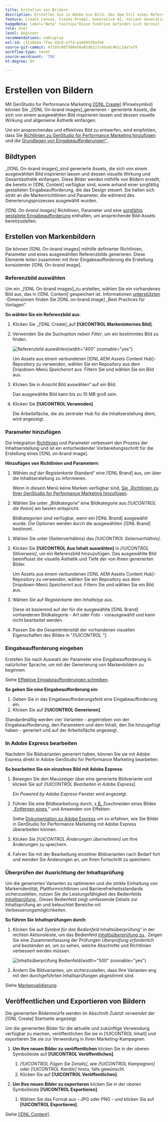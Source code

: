 ```yaml
---
title: Erstellen von Bildern
description: Erstellen Sie in Adobe ein Bild, das dem Stil eines Referenzbilds entspricht [!DNL GenStudio]  für Performance Marketing.
feature: Create Canvas, Create Prompt, Generative AI, Variant Generation, Content Generation
badgeBeta: label="Beta" tooltip="Diese Funktion befindet sich derzeit in Beta, sodass einige Funktionen möglicherweise eingeschränkt sind oder geändert werden können."
role: User
level: Beginner
recommendations: noDisplay
exl-id: c1118ada-7fee-43cd-aff4-eab69539afb4
source-git-commit: 47195c08f500e50a01db127c6badc461c10afaf9
workflow-type: tm+mt
source-wordcount: '795'
ht-degree: 0%

---
```


# Erstellen von Bildern

Mit GenStudio for Performance Marketing [[!DNL Create]](/help/user-guide/create/overview.md) (Pinselsymbol) können Sie _[!DNL On-brand images]_generieren - generierte Assets, die sich von einem ausgewählten Bild inspirieren lassen und dessen visuelle Wirkung und allgemeine Ästhetik einfangen.<!-- [two types of images](#image-types) using GenStudio for Performance Marketing [[!DNL Create]](/help/user-guide/create/overview.md) (paintbrush icon)—_[!DNL On-brand images]_ and _[!DNL Similar images]_. -->

Um ein ansprechendes und effektives Bild zu entwerfen, wird empfohlen, dass Sie [Richtlinien zu GenStudio for Performance Marketing hinzufügen](/help/user-guide/guidelines/add-guidelines.md) und die [Grundlagen von Eingabeaufforderungen“ ](/help/user-guide/effective-prompts.md).

## Bildtypen

_[!DNL On-brand images]_sind generierte Assets, die sich von einem ausgewählten Bild inspirieren lassen und dessen visuelle Wirkung und Gesamtästhetik einfangen. Diese Bilder werden mithilfe von Bildern erstellt, die bereits in [!DNL Content] verfügbar sind, sowie anhand einer sorgfältig gestalteten Eingabeaufforderung, die das Design steuert. Sie halten sich strikt an die Markenrichtlinien und Parameter, die während des Generierungsprozesses ausgewählt wurden.

_[!DNL On-brand images]_<!-- and _[!DNL Similar images]_ --> Richtlinien, Parameter und eine [sorgfältig gestaltete Eingabeaufforderung](/help/user-guide/effective-prompts.md) enthalten, um ansprechende Bild-Assets bereitzustellen.

<!-- * _[!DNL Similar images]_—Image assets created with strong similarity to an existing selected image available in [!DNL Content]. When generating similar images, GenStudio for Performance Marketing redesigns the selected image, giving slight variations on the content to provide variety and nuance. -->

## Erstellen von Markenbildern

Sie können [!DNL On-brand images] mithilfe definierter Richtlinien, Parameter und eines ausgewählten Referenzbilds generieren. Diese Elemente leiten zusammen mit Ihrer Eingabeaufforderung die Erstellung konsistenter [!DNL On-brand image].

### Referenzbild auswählen

Um ein _[!DNL On-brand images]_zu erstellen, wählen Sie ein vorhandenes Bild aus, das in [!DNL Content] gespeichert ist. Informationen [ unterstützten ](/help/user-guide/content/best-practices-for-templates.md#follow-channel-specific-template-guidelines)-Dimensionen finden Sie [!DNL on-brand image] „Best Practices für Vorlagen“.

**So wählen Sie ein Referenzbild aus**:

1. Klicken Sie _[!DNL Create]_auf **[!UICONTROL Markeninternes Bild]**.
1. Verwenden Sie die Suchoption neben _Filter_, um ein bestimmtes Bild zu finden.

   ![Referenzbild auswählen](/help/assets/select-img.png){width="400" zoomable="yes"}

   Um Assets aus einem verbundenen [!DNL AEM Assets Content Hub]-Repository zu verwenden, wählen Sie ein Repository aus dem Dropdown-Menü _Speicherort_ aus. Filtern Sie und wählen Sie ein Bild aus.

1. Klicken Sie in _Ansicht_ Bild auswählen“ auf ein Bild.

   Das ausgewählte Bild kann bis zu 10 MB groß sein.

1. Klicken Sie **[!UICONTROL Verwenden]**.

   Die Arbeitsfläche, die als zentraler Hub für die Inhaltserstellung dient, wird angezeigt.

### Parameter hinzufügen

Die Integration [Richtlinien](/help/user-guide/guidelines/overview.md) und Parameter verbessert den Prozess der Inhaltserstellung und ist ein entscheidender Vorbereitungsschritt für die Erstellung eines [!DNL on-brand image].

**Hinzufügen von Richtlinien und Parametern**:

1. Wählen _auf der Registerkarte_ Standard“ eine [!DNL Brand] aus, um über die Inhaltserstellung zu informieren.

   Wenn in diesem Menü keine Marken verfügbar sind, [ Sie „Richtlinien zu Ihrer GenStudio for Performance Marketing hinzufügen](/help/user-guide/guidelines/add-guidelines.md).

1. Wählen Sie unter „Bildkategorie“ eine Bildkategorie aus _[!UICONTROL die Ihrem]_ am besten entspricht.

   Bildkategorien sind verfügbar, wenn ein [!DNL Brand] ausgewählt wurde. Die Optionen werden durch die ausgewählten [!DNL Brand] bestimmt.

<!-- 1. _(Optional)_ Select a custom model from _[!UICONTROL Model]_.

   Models are available if you access to [custom models in Firefly](https://adobedx.slack.com/archives/CMF1JGMLY/p1743534402774569). The _Models_ list will be blank if you do not have access. -->

1. Wählen Sie unter (Seitenverhältnis) das _[!UICONTROL Seitenverhältnis]_.
1. Klicken Sie **[!UICONTROL Aus Inhalt auswählen]** in _[!UICONTROL Stilverweis]_, um ein Referenzbild hinzuzufügen. Das ausgewählte Bild beeinflusst die visuelle Ästhetik und Tiefe der von Ihnen generierten Bilder.

   Um Assets aus einem verbundenen [!DNL AEM Assets Content Hub]-Repository zu verwenden, wählen Sie ein Repository aus dem Dropdown-Menü _Speicherort_ aus. Filtern Sie und wählen Sie ein Bild aus.

1. Wählen Sie auf _Registerkarte_ den _Inhaltstyp_ aus.

   Diese ist basierend auf der für die ausgewählte [!DNL Brand] vorhandenen Bildkategorie - _Art_ oder _Foto_ - vorausgewählt und kann nicht bearbeitet werden.

1. Passen Sie die Gesamtintensität der vorhandenen visuellen Eigenschaften des Bildes in &quot;_[!UICONTROL &quot;]_.

### Eingabeaufforderung eingeben

Erstellen Sie nach Auswahl der Parameter eine Eingabeaufforderung in natürlicher Sprache, um mit der Generierung von Markenbildern zu beginnen.

Siehe [Effektive Eingabeaufforderungen schreiben](/help/user-guide/effective-prompts.md).

**So geben Sie eine Eingabeaufforderung ein**:

1. Geben Sie in das Eingabeaufforderungsfeld eine Eingabeaufforderung ein.
1. Klicken Sie auf **[!UICONTROL Generieren]**.

Standardmäßig werden vier Varianten - angetrieben von der Eingabeaufforderung, den Parametern und dem Inhalt, den Sie hinzugefügt haben - generiert und auf der Arbeitsfläche angezeigt.

### In Adobe Express bearbeiten

Nachdem Sie Bildvarianten generiert haben, können Sie sie mit Adobe Express direkt in Adobe GenStudio for Performance Marketing bearbeiten.

**So bearbeiten Sie ein einzelnes Bild mit Adobe Express**:

1. Bewegen Sie den Mauszeiger über eine generierte Bildvariante und klicken Sie auf _[!UICONTROL Bearbeiten in Adobe Express]_.

   Ein _Powered by Adobe Express_-Fenster wird angezeigt.

1. Führen Sie eine Bildbearbeitung durch, z[ B. ](https://helpx.adobe.com/express/create-and-edit-images/edit-images/crop-images.html)Zuschneiden eines Bildes[ „Entfernen eines ](https://helpx.adobe.com/express/create-and-edit-images/create-and-modify-with-generative-ai/remove-objects-generative-fill.html)&quot; und Anwenden von Effekten.

   Siehe [Dokumentation zu Adobe Express](https://helpx.adobe.com/express/user-guide.html) um zu erfahren, wie Sie Bilder in GenStudio for Performance Marketing mit Adobe Express überarbeiten können.

1. Klicken Sie _[!UICONTROL Änderungen übernehmen]_ um Ihre Änderungen zu speichern.
1. Fahren Sie mit der Bearbeitung einzelner Bildvarianten nach Bedarf fort und wenden Sie Änderungen an, um Ihren Fortschritt zu speichern.

### Überprüfen der Ausrichtung der Inhaltsprüfung

Um die generierten Varianten zu optimieren und die strikte Einhaltung von Markenidentität, Plattformrichtlinien und Barrierefreiheitsstandards sicherzustellen, nutzen Sie die Leistungsfähigkeit des Bedienfelds [_Inhaltsprüfung_ ](/help/user-guide/guidelines/brand-validation.md#content-check-panel). Dieses Bedienfeld zeigt umfassende Details zur Inhaltsprüfung an und beleuchtet Bereiche mit Verbesserungsmöglichkeiten.

**So führen Sie Inhaltsprüfungen durch**:

1. Klicken Sie auf _Symbol für das Bedienfeld_ Inhaltsüberprüfung“ in der rechten Aktionsleiste, um das Bedienfeld [_Inhaltsüberprüfung_ zu ](/help/user-guide/guidelines/brand-validation.md#content-check-panel). Zeigen Sie eine Zusammenfassung der Prüfungen *Überprüfung erforderlich* und *bestanden* an, um zu sehen, welche Abschnitte und Richtlinien verbessert werden müssen.

   ![_Inhaltsüberprüfung_ Bedienfeld](/help/assets/content-check-img.png){width="500" zoomable="yes"}

1. Ändern Sie Bildvarianten, um sicherzustellen, dass Ihre Varianten eng mit den durchgeführten Inhaltsprüfungen abgestimmt sind.

Siehe [Markenvalidierung](/help/user-guide/guidelines/brand-validation.md).

<!-- ## Generate Similar images

You can quickly generate images similar to a selected image within [!DNL Content] from the [!DNL Create] home.

**To create _[!DNL Similar images]_**:

1. In _[!DNL Create]_, click **[!UICONTROL Similar images]**.
1. Use the search option, adjacent to _Filter_, to find a specific image.

   To use assets from a connected [!DNL AEM Assets Content Hub] repository, choose a repository from the _Location_ drop-down menu. Filter and select one image.

1. In the _Select image_ view, click on an image.
1. Click **[!UICONTROL Use]**.

   The Canvas, which serves as the central hub for content creation, is displayed. Four image variations similar to the original selected image appear.

   ![Generate similar images](/help/assets/generate-similar.png){width="400" zoomable="yes"} -->

## Veröffentlichen und Exportieren von Bildern

Die generierten Bildentwürfe werden im Abschnitt _Zuletzt verwendet_ der [!DNL Create] Startseite angezeigt.

Um die generierten Bilder für die aktuelle und zukünftige Verwendung verfügbar zu machen, veröffentlichen Sie sie in [!UICONTROL Inhalt] und exportieren Sie sie zur Verwendung in Ihren Marketing-Kampagnen.

1. **Um Ihre neuen Bilder zu veröffentlichen** klicken Sie in der oberen Symbolleiste auf **[!UICONTROL Veröffentlichen]**.
   1. _[!UICONTROL Fügen Sie Details]_, wie _[!UICONTROL Kampagnen]_ oder _[!UICONTROL Kanäle]_ hinzu, falls gewünscht.
   1. Klicken Sie auf **[!UICONTROL Veröffentlichen]**.

1. **Um Ihre neuen Bilder zu exportieren** klicken Sie in der oberen Symbolleiste **[!UICONTROL Exportieren]**.
   1. Wählen Sie das Format aus - JPG oder PNG - und klicken Sie auf **[!UICONTROL Exportieren]**.

Siehe [[!DNL Content]](/help/user-guide/content/overview.md#search-and-find-approved-content).
